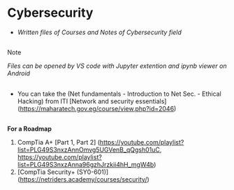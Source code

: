 # Cybersecurity
- *Written files of Courses and Notes of Cybersecurity field*
##
> [!NOTE]
> *Files can be opened by VS code with Jupyter extention and ipynb viewer on Android*
##
- You can take the (Net fundamentals - Introduction to Net Sec. - Ethical Hacking) from ITI [Network and security essentials] (https://maharatech.gov.eg/course/view.php?id=2046)
##
**For a Roadmap**
1. CompTia A+ [Part 1, Part 2] (https://youtube.com/playlist?list=PLG49S3nxzAnnOmvg5UGVenB_qQgsh01uC, https://youtube.com/playlist?list=PLG49S3nxzAnna96gzhJrzkii4hH_mgW4b)
2. [CompTia Security+ (SY0-601)] (https://netriders.academy/courses/security/)
